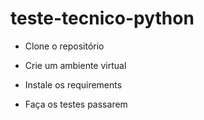 # teste-tecnico-python

- Clone o repositório

- Crie um ambiente virtual

- Instale os requirements

- Faça os testes passarem
